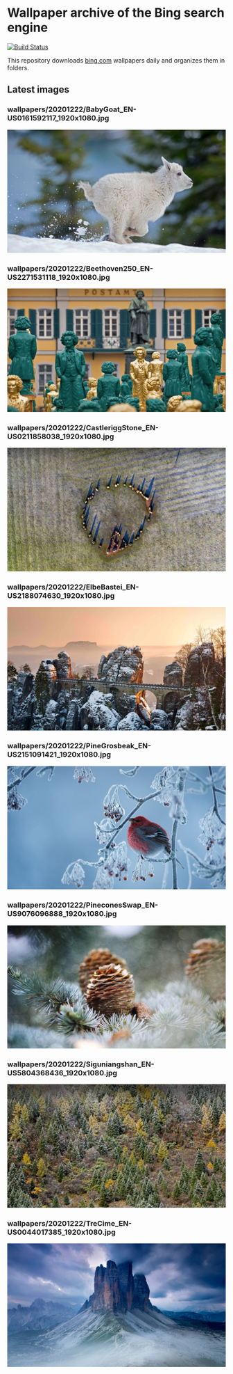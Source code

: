 # Wallpaper archive of the Bing search engine

[![Build Status](https://travis-ci.org/kijart/bing-daily-images-dl.svg?branch=wallpapers)](https://travis-ci.org/kijart/bing-daily-images-dl)

This repository downloads [bing.com](https://www.bing.com) wallpapers daily and organizes them in folders.

## Latest images

<!-- Wallpapers -->

### wallpapers/20201222/BabyGoat_EN-US0161592117_1920x1080.jpg

![wallpapers/20201222/BabyGoat_EN-US0161592117_1920x1080.jpg](wallpapers/20201222/BabyGoat_EN-US0161592117_1920x1080.jpg)

### wallpapers/20201222/Beethoven250_EN-US2271531118_1920x1080.jpg

![wallpapers/20201222/Beethoven250_EN-US2271531118_1920x1080.jpg](wallpapers/20201222/Beethoven250_EN-US2271531118_1920x1080.jpg)

### wallpapers/20201222/CastleriggStone_EN-US0211858038_1920x1080.jpg

![wallpapers/20201222/CastleriggStone_EN-US0211858038_1920x1080.jpg](wallpapers/20201222/CastleriggStone_EN-US0211858038_1920x1080.jpg)

### wallpapers/20201222/ElbeBastei_EN-US2188074630_1920x1080.jpg

![wallpapers/20201222/ElbeBastei_EN-US2188074630_1920x1080.jpg](wallpapers/20201222/ElbeBastei_EN-US2188074630_1920x1080.jpg)

### wallpapers/20201222/PineGrosbeak_EN-US2151091421_1920x1080.jpg

![wallpapers/20201222/PineGrosbeak_EN-US2151091421_1920x1080.jpg](wallpapers/20201222/PineGrosbeak_EN-US2151091421_1920x1080.jpg)

### wallpapers/20201222/PineconesSwap_EN-US9076096888_1920x1080.jpg

![wallpapers/20201222/PineconesSwap_EN-US9076096888_1920x1080.jpg](wallpapers/20201222/PineconesSwap_EN-US9076096888_1920x1080.jpg)

### wallpapers/20201222/Siguniangshan_EN-US5804368436_1920x1080.jpg

![wallpapers/20201222/Siguniangshan_EN-US5804368436_1920x1080.jpg](wallpapers/20201222/Siguniangshan_EN-US5804368436_1920x1080.jpg)

### wallpapers/20201222/TreCime_EN-US0044017385_1920x1080.jpg

![wallpapers/20201222/TreCime_EN-US0044017385_1920x1080.jpg](wallpapers/20201222/TreCime_EN-US0044017385_1920x1080.jpg)

